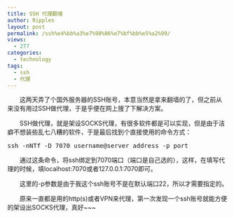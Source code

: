 ```yaml
---
title: SSH 代理翻墙
author: Ripples
layout: post
permalink: /ssh%e4%bb%a3%e7%90%86%e7%bf%bb%e5%a2%99/
views:
  - 277
categories:
  - technology
tags:
  - ssh
  - 代理
---
```

<p style="text-indent: 2em;">
  这两天弄了个国外服务器的SSH账号，本意当然是拿来翻墙的了，但之前从来没有用过SSH做代理，于是乎便在网上搜了下解决方案。
</p>

<p style="text-indent: 2em;">
  SSH做代理，就是架设SOCKS代理，有很多软件都是可以实现，但是由于洁癖不想装些乱七八糟的软件，于是最后找到个直接使用的命令方式：
</p>

<!--more-->

<pre class="brush:bash;toolbar:false">ssh&nbsp;-nNTf&nbsp;-D&nbsp;7070&nbsp;username@server_address&nbsp;-p&nbsp;port</pre>

<p style="text-indent: 2em;">
  通过这条命令，将ssh绑定到7070端口（端口是自己选的），这样，在填写代理的时候，填localhost:7070或者127.0.0.1:7070即可。
</p>

<p style="text-indent: 2em;">
  这里的-p参数是由于我这个ssh账号不是在默认端口22，所以才需要指定的。
</p>

<p style="text-indent: 2em;">
  原来一直都是用的http(s)或者VPN来代理，第一次发现一个ssh账号就能方便的架设出SOCKS代理，真好~~~
</p>
